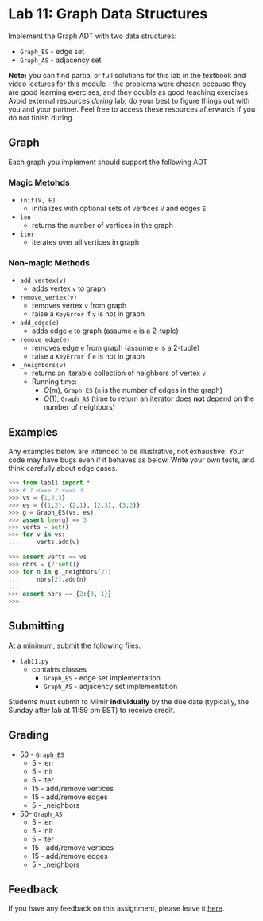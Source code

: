 # Lab 11: Graph Data Structures

Implement the Graph ADT with two data structures:

* `Graph_ES` - edge set
* `Graph_AS` - adjacency set

**Note:** you can find partial or full solutions for this lab in the textbook and video lectures for this module - the problems were chosen because they are good learning exercises, and they double as good teaching exercises. Avoid external resources *during* lab; do your best to figure things out with you and your partner. Feel free to access these resources afterwards if you do not finish during.

## Graph

Each graph you implement should support the following ADT

### Magic Metohds

* `init(V, E)`
   * initializes with optional sets of vertices `V` and edges `E`
* `len`
   * returns the number of vertices in the graph
* `iter`
   * iterates over all vertices in graph

### Non-magic Methods 

* `add_vertex(v)`
   * adds vertex `v` to graph
* `remove_vertex(v)`
   * removes vertex `v` from graph
   * raise a `KeyError` if `v` is not in graph
* `add_edge(e)`
   * adds edge `e` to graph (assume `e` is a 2-tuple)
* `remove_edge(e)`
   * removes edge `e` from graph (assume `e` is a 2-tuple)
   * raise a `KeyError` if `e` is not in graph
* `_neighbors(v)`
   * returns an iterable collection of neighbors of vertex `v`
   * Running time:
      * _O_(m), `Graph_ES` (`m` is the number of edges in the graph)
      * _O_(1), `Graph_AS` (time to return an iterator does **not** depend on the number of neighbors)

## Examples

Any examples below are intended to be illustrative, not exhaustive. Your code may have bugs even if it behaves as below. Write your own tests, and think carefully about edge cases.

```python
>>> from lab11 import *
>>> # 1 <==> 2 <==> 3
>>> vs = {1,2,3}
>>> es = {(1,2), (2,1), (2,3), (3,2)}
>>> g = Graph_ES(vs, es)
>>> assert len(g) == 3
>>> verts = set()
>>> for v in vs:
...     verts.add(v)
... 
>>> assert verts == vs
>>> nbrs = {2:set()}
>>> for n in g._neighbors(2):
...     nbrs[2].add(n)
... 
>>> assert nbrs == {2:{3, 1}}
>>> 
```

## Submitting

At a minimum, submit the following files:

   * `lab11.py`
      * contains classes
         * `Graph_ES` - edge set implementation
         * `Graph_AS` - adjacency set implementation

Students must submit to Mimir **individually** by the due date (typically, the Sunday after lab at 11:59 pm EST) to receive credit.

## Grading

* 50 - `Graph_ES`
   * 5 - len
   * 5 - init
   * 5 - iter
   * 15 - add/remove vertices
   * 15 - add/remove edges
   * 5 - _neighbors
* 50- `Graph_AS`
   * 5 - len
   * 5 - init
   * 5 - iter
   * 15 - add/remove vertices
   * 15 - add/remove edges
   * 5 - _neighbors

## Feedback

If you have any feedback on this assignment, please leave it [here](https://s.uconn.edu/cse2050_feedback).